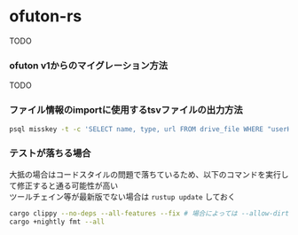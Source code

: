 # ofuton-rs
TODO  

### ofuton v1からのマイグレーション方法
TODO

### ファイル情報のimportに使用するtsvファイルの出力方法
```sh
psql misskey -t -c 'SELECT name, type, url FROM drive_file WHERE "userHost" IS NULL' -A -F $'\t' > drive_file.tsv
```

### テストが落ちる場合
大抵の場合はコードスタイルの問題で落ちているため、以下のコマンドを実行して修正すると通る可能性が高い  
ツールチェイン等が最新版でない場合は `rustup update` しておく  

```sh
cargo clippy --no-deps --all-features --fix # 場合によっては --allow-dirty
cargo +nightly fmt --all
```